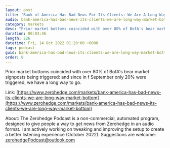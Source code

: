 ```yaml
---
layout: post
title: "Bank of America Has Bad News For Its Clients: We Are A Long Way From The Market Bottom"
audio: bank-america-has-bad-news-its-clients-we-are-long-way-market-bottom-0
category: markets
desc: "Prior market bottoms coincided with over 80% of BofA's bear market signposts being triggered: and since in f September only 20% were triggered, we have a long way to go."
duration: 00:03:46
length: 226
datetime: Fri, 14 Oct 2022 01:20:00 +0000
tags: podcast
guid: bank-america-has-bad-news-its-clients-we-are-long-way-market-bottom-0
order: 0
---
```

Prior market bottoms coincided with over 80% of BofA's bear market signposts being triggered: and since in f September only 20% were triggered, we have a long way to go.

Link: [https://www.zerohedge.com/markets/bank-america-has-bad-news-its-clients-we-are-long-way-market-bottom](https://www.zerohedge.com/markets/bank-america-has-bad-news-its-clients-we-are-long-way-market-bottom)

About: The Zerohedge Podcast is a non-commercial, automated program, designed to give people a way to get news from Zerohedge in an audio format.  I am actively working on tweaking and improving the setup to create a better listening experience (October 2022).  Suggestions are welcome: [zerohedgePodcast@outlook.com](mailto:zerohedgePodcast@outlook.com)